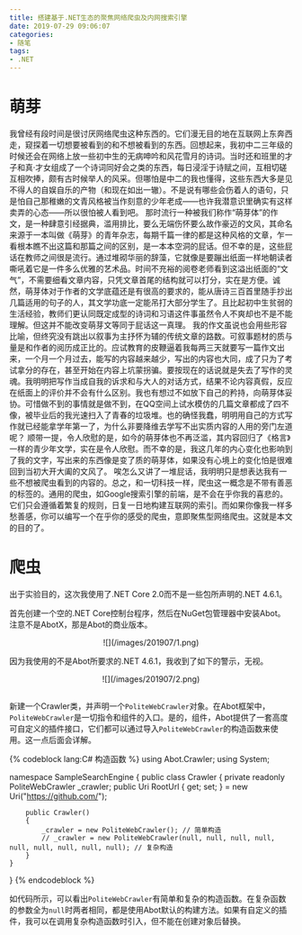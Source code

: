 ```yaml
---
title: 搭建基于.NET生态的聚焦网络爬虫及内网搜索引擎
date: 2019-07-29 09:06:07
categories:
- 随笔
tags:
- .NET
---
```


# 萌芽

我曾经有段时间是很讨厌网络爬虫这种东西的。它们漫无目的地在互联网上东奔西走，窥探着一切想要被看到的和不想被看到的东西。回想起来，我初中二三年级的时候还会在网络上放一些初中生的无病呻吟和风花雪月的诗词。当时还和班里的才子和真·才女组成了一个诗词同好会之类的东西，每日浸淫于诗赋之间，互相切磋互相吹捧，颇有古时候举人的风采。但哪怕是中二的我也懂得，这些东西大多是见不得人的自娱自乐的产物（和现在如出一辙）。不是说有哪些会伤着人的语句，只是怕自己那稚嫩的文青风格被当作刻意的少年老成——也许我潜意识里确实有这样卖弄的心态——所以很怕被人看到吧。
那时流行一种被我们称作“萌芽体”的作文，是一种肆意引经据典，滥用排比，要么无端伤怀要么故作豪迈的文风，其命名来源于一本叫做《萌芽》的青年杂志，每期千篇一律的都是这种风格的文章，乍一看根本瞧不出这篇和那篇之间的区别，是一本本空洞的屁话。但不幸的是，这些屁话在教师之间很是流行。通过堆砌华丽的辞藻，它就像是要蹦出纸面一样地朝读者嘶吼着它是一件多么优雅的艺术品。时间不充裕的阅卷老师看到这溢出纸面的“文气”，不需要细看文章内容，只凭文章首尾的结构就可以打分，实在是方便。诚然，萌芽体对于作者的文学底蕴还是有很高的要求的，能从唐诗三百首里随手抄出几篇适用的句子的人，其文学功底一定能吊打大部分学生了。且比起初中生贫弱的生活经验，教师们更认同既定成型的诗词和习语这件事虽然令人不爽却也不是不能理解。但这并不能改变萌芽文等同于屁话这一真理。
我的作文虽说也会用些形容比喻，但终究没有跳出以叙事为主抒怀为辅的传统文章的路数。可叙事题材的质与量是和作者的阅历成正比的。应试教育的皮鞭逼着我每两三天就要写一篇作文出来，一个月一个月过去，能写的内容越来越少，写出的内容也大同，成了只为了考试拿分的存在，甚至开始在内容上坑蒙拐骗。要按现在的话说就是失去了写作的灵魂。我明明把写作当成自我的诉求和与大人的对话方式，结果不论内容真假，反应在纸面上的评价并不会有什么区别。我也有想过不如放下自己的矜持，向萌芽体妥协。可惜做不到的事情就是做不到，在QQ空间上试水模仿的几篇文章都成了四不像，被毕业后的我光速扫入了青春的垃圾堆。也的确怪我蠢，明明用自己的方式写作就已经能拿学年第一了，为什么非要降维去学写不出实质内容的人用的旁门左道呢？
顺带一提，令人欣慰的是，如今的萌芽体也不再泛滥，其内容回归了《格言》一样的青少年文学，实在是令人欣慰。而不幸的是，我这几年的内心变化也影响到了我的文字，写出来的东西像是变了质的萌芽体，如果没有心境上的变化怕是很难回到当初大开大阖的文风了。
唉怎么又讲了一堆屁话，我明明只是想表达我有一些不想被爬虫看到的内容的。总之，和一切科技一样，爬虫这一概念是不带有善恶的标签的。通用的爬虫，如Google搜索引擎的前端，是不会在乎你我的喜悲的。它们只会遵循着繁复的规则，日复一日地构建互联网的索引。而如果你像我一样多愁善感，你可以编写一个在乎你的感受的爬虫，意即聚焦型网络爬虫。这就是本文的目的了。

# 爬虫

出于实验目的，这次我使用了.NET Core 2.0而不是一些包所声明的.NET 4.6.1。

首先创建一个空的.NET Core控制台程序，然后在NuGet包管理器中安装Abot。注意不是AbotX，那是Abot的商业版本。
<center>![](/images/201907/1.png)</center>

因为我使用的不是Abot所要求的.NET 4.6.1，我收到了如下的警示，无视。
<center>![](/images/201907/2.png)</center>

##
新建一个Crawler类，并声明一个`PoliteWebCrawler`对象。在Abot框架中，`PoliteWebCrawler`是一切指令和组件的入口。是的，组件，Abot提供了一套高度可自定义的插件接口，它们都可以通过导入`PoliteWebCrawler`的构造函数来使用。这一点后面会详解。

{% codeblock lang:C# 构造函数 %}
using Abot.Crawler;
using System;

namespace SampleSearchEngine
{
    public class Crawler
    {
        private readonly PoliteWebCrawler _crawler;
        public Uri RootUrl { get; set; } = new Uri("https://github.com/");

        public Crawler()
        {
            _crawler = new PoliteWebCrawler(); // 简单构造
            // _crawler = new PoliteWebCrawler(null, null, null, null, null, null, null, null, null); // 复杂构造
        }
    }
}
{% endcodeblock %}

如代码所示，可以看出`PoliteWebCrawler`有简单和复杂的构造函数。在复杂函数的参数全为`null`时两者相同，都是使用Abot默认的构建方法。如果有自定义的插件，我可以在调用复杂构造函数时引入，但不能在创建对象后替换。
